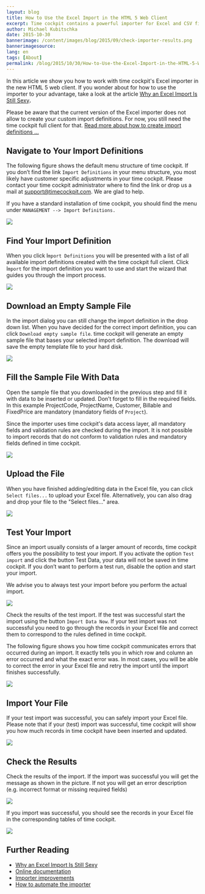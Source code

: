 ```yaml
---
layout: blog
title: How to Use the Excel Import in the HTML 5 Web Client
excerpt: Time cockpit contains a powerful importer for Excel and CSV files. You might have already used it in time cockpit's full client. This month we added the Excel importer to the new HTML5 client. In this article we describe how it works.
author: Michael Kubitschka
date: 2015-10-30
bannerimage: /content/images/blog/2015/09/check-importer-results.png
bannerimagesource: 
lang: en
tags: [About]
permalink: /blog/2015/10/30/How-to-Use-the-Excel-Import-in-the-HTML-5-Web-Client
---
```


<p>In this article we show you how to work with time cockpit's Excel importer in the new HTML 5 web client. If you wonder about for how to use the importer to your advantage, take a look at the article <a href="~/blog/2015/10/30/Why-An-Excel-Import-Is-Still-Sexy" target="_blank">Why an Excel Import Is Still Sexy</a><strong>.</strong></p><p class="showcase">Please be aware that the current version of the Excel importer does not allow to create your custom import definitions. For now, you still need the time cockpit full client for that. <a href="https://help.timecockpit.com/?topic=html/ee560e49-e503-4d80-9167-2e6533f50dbe.htm" target="_blank">Read more about how to create import definitions ...</a></p><h2>Navigate to Your Import Definitions</h2><p>The following figure shows the default menu structure of time cockpit. If you don’t find the link <code>Import Definitions</code> in your menu structure, you most likely have customer specific adjustments in your time cockpit. Please contact your time cockpit administrator where to find the link or drop us a mail at <a href="mailto:support@timecockpit.com">support@timecockpit.com</a>. We are glad to help.</p><p>If you have a standard installation of time cockpit, you should find the menu under <code>MANAGEMENT --&gt; Import Definitions.</code></p><p>
  <img src="{{site.baseurl}}/content/images/blog/2015/09/find-import-definitions.png" />
</p><h2>Find Your Import Definition
<br /></h2><p>When you click I<code>mport Definitions</code> you will be presented with a list of all available import definitions created with the time cockpit full client. Click I<code>mport</code> for the import definition you want to use and start the wizard that guides you through the import process.</p><p>
  <strong>
    <img src="{{site.baseurl}}/content/images/blog/2015/09/click-import-hyperlink.png" />
  </strong>
</p><h2>Download an Empty Sample File</h2><p>In the import dialog you can still change the import definition in the drop down list. When you have decided for the correct import definition, you can click <code>Download empty sample file</code>. time cockpit will generate an empty sample file that bases your selected import definition. The download will save the empty template file to your hard disk.</p><p>
  <img src="{{site.baseurl}}/content/images/blog/2015/09/download-import-definition.png" />
</p><h2>Fill the Sample File With Data</h2><p>Open the sample file that you downloaded in the previous step and fill it with data to be inserted or updated. Don’t forget to fill in the required fields. In this example ProjectCode, ProjectName, Customer, Billable and FixedPrice are mandatory (mandatory fields of <code>Project</code>).</p><p class="showcase">Since the importer uses time cockpit's data access layer, all mandatory fields and validation rules are checked during the import. It is not possible to import records that do not conform to validation rules and mandatory fields defined in time cockpit.</p><p>
  <img src="{{site.baseurl}}/content/images/blog/2015/09/fill-in-template.png" />
</p><h2>Upload the File
<br /></h2><p>When you have finished adding/editing data in the Excel file, you can click <code>Select files...</code> to upload your Excel file. Alternatively, you can also drag and drop your file to the "Select files..." area. </p><p>
  <img src="{{site.baseurl}}/content/images/blog/2015/09/select-excel-file.png" />
</p><h2>Test Your Import</h2><p>Since an import usually consists of a larger amount of records, time cockpit offers you the possibility to test your import. If you activate the option <code>Test import</code> and click the button Test Data, your data will not be saved in time cockpit. If you don’t want to perform a test run, disable the option and start your import.</p><p class="showcase">We advise you to always test your import before you perform the actual import. </p><p>
  <img src="{{site.baseurl}}/content/images/blog/2015/09/test-import.png" />
</p><p>Check the results of the test import. If the test was successful start the import using the button <code>Import Data Now</code>. If your test import was not successful you need to go through the records in your Excel file and correct them to correspond to the rules defined in time cockpit.</p><p>The following figure shows you how time cockpit communicates errors that occurred during an import. It exactly tells you in which row and column an error occurred and what the exact error was. In most cases, you will be able to correct the error in your Excel file and retry the import until the import finishes successfully.</p><p>
  <img src="{{site.baseurl}}/content/images/blog/2015/09/import-with-errors.png" />
</p><h2>Import Your File</h2><p>If your test import was successful, you can safely import your Excel file. Please note that if your (test) import was successful, time cockpit will show you how much records in time cockpit have been inserted and updated.</p><p>
  <img src="{{site.baseurl}}/content/images/blog/2015/09/test-successful.png" />
</p><h2>Check the Results</h2><p>Check the results of the import. If the import was successful you will get the message as shown in the picture. If not you will get an error description (e.g. incorrect format or missing required fields)</p><p>
  <img src="{{site.baseurl}}/content/images/blog/2015/09/check-importer-results.png" />
</p><p>If you import was successful, you should see the records in your Excel file in the corresponding tables of time cockpit.<br /></p><p>
  <img src="{{site.baseurl}}/content/images/blog/2015/09/import-successful.png" />
</p><h2>Further Reading</h2><ul>
  <li>
    <a href="~/blog/2015/10/30/Why-An-Excel-Import-Is-Still-Sexy" target="_blank">Why an Excel Import Is Still Sexy</a>
  </li>
  <li>
    <a href="https://help.timecockpit.com/html/ee560e49-e503-4d80-9167-2e6533f50dbe.htm">Online documentation</a>
  </li>
  <li>
    <a href="~/blog/2014/08/29/Compound-Keys-in-Excel-Import">Importer improvements</a>
  </li>
  <li>
    <a href="~/blog/2015/06/29/How-to-Automate-Time-Cockpit%E2%80%99s-Importer">How to automate the importer</a>
  </li>
</ul>